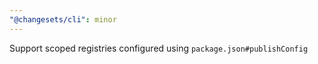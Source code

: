 ```yaml
---
"@changesets/cli": minor
---
```


Support scoped registries configured using `package.json#publishConfig`
